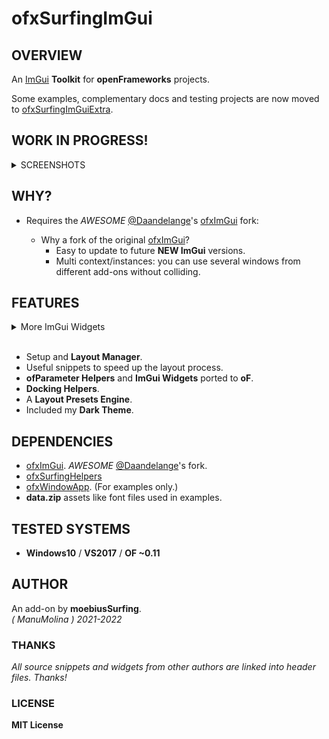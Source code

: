 ofxSurfingImGui
=============================

## OVERVIEW

An [ImGui](https://github.com/ocornut/imgui) **Toolkit** for **openFrameworks** projects.  

Some examples, complementary docs and testing projects are now moved to [ofxSurfingImGuiExtra](https://github.com/moebiussurfing/ofxSurfingImGuiExtra).  

## WORK IN PROGRESS!

<details>
  <summary>SCREENSHOTS</summary>
  <p>

#### Widgets & Layout Engine

![image](https://github.com/moebiussurfing/ofxSurfingImGuiExtra/blob/master/readme_media/image/1_Widgets_Sliders2.PNG?raw=true "image")  

![image](https://github.com/moebiussurfing/ofxSurfingImGuiExtra/blob/master/readme_media/image/1_Widgets_Sliders.PNG?raw=true "image")  

#### Layout Presets Engine

![gif](https://github.com/moebiussurfing/ofxSurfingImGuiExtra/blob/master/readme_media/gif/3_0_Layout_Docking2.gif?raw=true "gif")  
  </p>
</details>

## WHY?

* Requires the _AWESOME_ [@Daandelange](https://github.com/Daandelange)'s [ofxImGui](https://github.com/Daandelange/ofxImGui/) fork: 

  - Why a fork of the original [ofxImGui](https://github.com/jvcleave/ofxImGui)? 
    - Easy to update to future **NEW ImGui** versions.  
    - Multi context/instances: 
      you can use several windows from different add-ons without colliding. 

## FEATURES 

<details>
  <summary>More ImGui Widgets</summary>
  <p>

  - Big Toggles and Buttons
  - Vertical and Horizontal Sliders
  - Range Sliders
  - Styled Knobs
  - Inactive, hidden, locked widgets
  - Show or hide labels and values
  - DearWidgets
  - Gradient Color Designer
  - Matrix Selector
  - Progress bars and waiting spinners
  - Files Browser
  - Curve Editors
  - Mouse Wheel control
  </p>
</details>

<BR>

- Setup and **Layout Manager**.
- Useful snippets to speed up the layout process.  
- **ofParameter Helpers** and **ImGui Widgets** ported to **oF**.
- **Docking Helpers**.
- A **Layout Presets Engine**.
- Included my **Dark Theme**.

## DEPENDENCIES
* [ofxImGui](https://github.com/Daandelange/ofxImGui/). _AWESOME_ [@Daandelange](https://github.com/Daandelange)'s fork.
* [ofxSurfingHelpers](https://github.com/moebiussurfing/ofxSurfingHelpers)
* [ofxWindowApp](https://github.com/moebiussurfing/ofxWindowApp). (For examples only.)
* **data.zip** assets like font files used in examples.

## TESTED SYSTEMS
- **Windows10** / **VS2017** / **OF ~0.11**

## AUTHOR
An add-on by **moebiusSurfing**.  
*( ManuMolina ) 2021-2022*  

### THANKS
_All source snippets and widgets from other authors are linked into header files. Thanks!_

### LICENSE
**MIT License**
